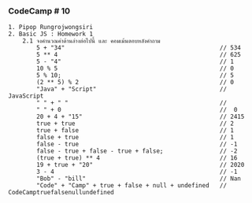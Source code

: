 ### CodeCamp # 10
    1. Pipop Rungrojwongsiri
    2. Basic JS : Homework 1
        2.1 จงคำนวณค่าด้านล่างต่อไปนี้ และ คอมเม้นตอบหลังคำถาม
            5 + "34"                                            // 534
            5 ** 4                                              // 625
            5 - "4"                                             // 1
            10 % 5                                              // 0
            5 % 10;                                             // 5
            (2 ** 5) % 2                                        // 0
            "Java" + "Script"                                   // JavaScript
            " " + " "                                           //   
            " " + 0                                             //  0
            20 + 4 + "15"                                       // 2415
            true + true                                         // 2
            true + false                                        // 1
            false + true                                        // 1
            false - true                                        // -1
            false - true + false - true + false;                // -2
            (true + true) ** 4                                  // 16
            19 + true + "20"                                    // 2020
            3 - 4                                               // -1
            "Bob" - "bill"                                      // Nan
            "Code" + "Camp" + true + false + null + undefined   // CodeCamptruefalsenullundefined